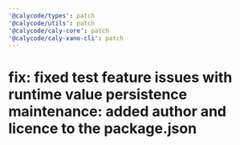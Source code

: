 ```yaml
---
'@calycode/types': patch
'@calycode/utils': patch
'@calycode/caly-core': patch
'@calycode/caly-xano-cli': patch
---
```


fix: fixed test feature issues with runtime value persistence
maintenance: added author and licence to the package.json
===
